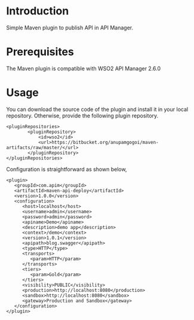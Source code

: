 
# Introduction 
Simple Maven plugin to publish API in API Manager.

# Prerequisites
The Maven plugin is compatible with WSO2 API Manager 2.6.0

# Usage
You can download the source code of the plugin and install it in your local repository. Otherwise, provide the following plugin repository.

```
<pluginRepositories>
		<pluginRepository>
			<id>wso2</id>
			<url>https://bitbucket.org/anupamgogoi/maven-artifacts/raw/master/</url>
		</pluginRepository>
</pluginRepositories>
```

Configuration is straightforward as shown below,
```
<plugin>
   <groupId>com.apim</groupId>
   <artifactId>maven-api-deploy</artifactId>
   <version>1.0.0</version>
   <configuration>
      <host>localhost</host>
      <username>admin</username>
      <password>admin</password>
      <apiname>Demo</apiname>
      <description>demo app</description>
      <context>/demo</context>
      <version>1.0.1</version>
      <apipath>blog.swagger</apipath>
      <type>HTTP</type>
      <transports>
         <param>HTTP</param>
      </transports>
      <tiers>
         <param>Gold</param>
      </tiers>
      <visibility>PUBLIC</visibility>
      <production>http://localhost:8080</production>
      <sandbox>http://localhost:8080</sandbox>
      <gateway>Production and Sandbox</gateway>
   </configuration>
</plugin>
```
